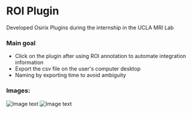 # ROI Plugin
Developed Osirix Plugins during the internship in the UCLA MRI Lab
### Main goal
- Click on the plugin after using ROI annotation to automate integration information
- Export the csv file on the user's computer desktop
- Naming by exporting time to avoid ambiguity

### Images: 

![Image text](https://raw.githubusercontent.com/xcy25813/ROI_Data/master/img/1.png)
![Image text](https://raw.githubusercontent.com/xcy25813/ROI_Data/master/img/2.png)
